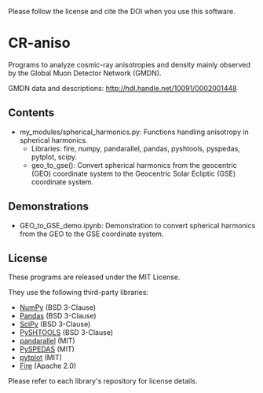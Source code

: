 Please follow the license and cite the DOI when you use this software.

# CR-aniso
Programs to analyze cosmic-ray anisotropies and density mainly observed by the Global Muon Detector Network (GMDN).

GMDN data and descriptions: http://hdl.handle.net/10091/0002001448

## Contents
- my_modules/spherical_harmonics.py: Functions handling anisotropy in spherical harmonics.
  - Libraries: fire, numpy, pandarallel, pandas, pyshtools, pyspedas, pytplot, scipy.
  - geo_to_gse(): Convert spherical harmonics from the geocentric (GEO) coordinate system to the Geocentric Solar Ecliptic (GSE) coordinate system.

## Demonstrations
- GEO_to_GSE_demo.ipynb: Demonstration to convert spherical harmonics from the GEO to the GSE coordinate system.

## License

These programs are released under the MIT License.

They use the following third-party libraries:

- [NumPy](https://numpy.org/) (BSD 3-Clause)
- [Pandas](https://pandas.pydata.org/) (BSD 3-Clause)
- [SciPy](https://scipy.org/) (BSD 3-Clause)
- [PySHTOOLS](https://shtools.oca.eu/) (BSD 3-Clause)
- [pandarallel](https://github.com/nalepae/pandarallel) (MIT)
- [PySPEDAS](https://github.com/spedas/pyspedas) (MIT)
- [pytplot](https://github.com/MAVENSDC/pytplot) (MIT)
- [Fire](https://github.com/google/python-fire) (Apache 2.0)

Please refer to each library's repository for license details.
